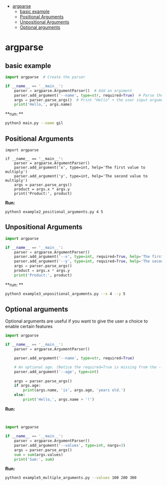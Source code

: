 <!--ts-->
* [argparse](#argparse)
   * [basic example](#basic-example)
   * [Positional Arguments](#positional-arguments)
   * [Unpositional Arguments](#unpositional-arguments)
   * [Optional arguments](#optional-arguments)

<!-- Created by https://github.com/ekalinin/github-markdown-toc -->
<!-- Added by: gil_diy, at: Sat 03 Dec 2022 13:51:43 IST -->

<!--te-->


# argparse

## basic example

```python
import argparse  # Create the parser

if __name__ == '__main__':
    parser = argparse.ArgumentParser()  # Add an argument
    parser.add_argument('--name', type=str, required=True)  # Parse the argument
    args = parser.parse_args()  # Print "Hello" + the user input argument
    print('Hello,', args.name)
```

**run: **
```bash
python3 main.py --name gil
```

## Positional Arguments

```pyhton
import argparse

if __name__ == '__main__':
    parser = argparse.ArgumentParser()
    parser.add_argument('x', type=int, help='The first value to multiply')
    parser.add_argument('y', type=int, help='The second value to multiply')
    args = parser.parse_args()
    product = args.x * args.y
    print('Product:', product)

```

**Run:**

```
python3 example2_positional_arguments.py 4 5
```

## Unpositional Arguments

```python
import argparse

if __name__ == '__main__':
    parser = argparse.ArgumentParser()
    parser.add_argument('--x', type=int, required=True, help='The first value to multiply')
    parser.add_argument('--y', type=int, required=True, help='The second value to multiply')
    args = parser.parse_args()
    product = args.x * args.y
    print('Product:', product)

```

**run: **
```bash
python3 example3_unpositional_arguments.py --x 4 --y 5
```

## Optional arguments

Optional arguments are useful if you want to give the user a choice to enable certain features


```python
import argparse

if __name__ == '__main__':
    parser = argparse.ArgumentParser()

    parser.add_argument('--name', type=str, required=True)

    # An optional age. (Notice the required=True is missing from the --age argument.)
    parser.add_argument('--age', type=int)
    
    args = parser.parse_args()
    if args.age:
        print(args.name, 'is', args.age, 'years old.')
    else:
        print('Hello,', args.name + '!')

```

**Run:**
```

```

##

```python
import argparse

if __name__ == '__main__':
    parser = argparse.ArgumentParser()
    parser.add_argument('--values', type=int, nargs=3)
    args = parser.parse_args()
    sum = sum(args.values)
    print('Sum:', sum)

```

**Run:**
```bash
python3 example5_multiple_arguments.py --values 100 200 300
```
